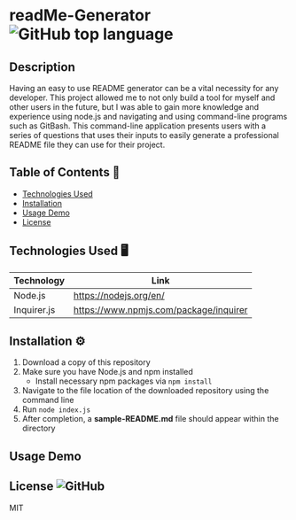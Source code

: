 # readMe-Generator ![GitHub top language](https://img.shields.io/github/languages/top/smcheah/README-generator)

## Description 

Having an easy to use README generator can be a vital necessity for any developer. This project allowed me to not only build a tool for myself and other users in the future, but I was able to gain more knowledge and experience using node.js and navigating and using command-line programs such as GitBash. This command-line application presents users with a series of questions that uses their inputs to easily generate a professional README file they can use for their project.


## Table of Contents 📖

- [Technologies Used](#technologies-used-desktop_computer)
- [Installation](#installation-%EF%B8%8F)
- [Usage Demo](#usage-demo)
- [License](#license-)

## Technologies Used 🖥️

| Technology  | Link                                   |
| ----------- | -------------------------------------- |
| Node.js     | https://nodejs.org/en/                 |
| Inquirer.js | https://www.npmjs.com/package/inquirer |

## Installation ⚙️

1. Download a copy of this repository
2. Make sure you have Node.js and npm installed
    - Install necessary npm packages via `npm install`
3. Navigate to the file location of the downloaded repository using the command line
4. Run `node index.js`
5. After completion, a **sample-README.md** file should appear within the directory

## Usage Demo


## License ![GitHub](https://img.shields.io/github/license/smcheah/README-generator)

MIT
